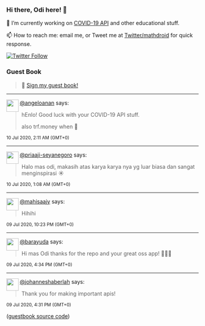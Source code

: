 ### Hi there, Odi here! 👋

🔭 I’m currently working on [COVID-19 API](https://github.com/covid-19-api) and other educational stuff.

📫 How to reach me: email me, or Tweet me at [Twitter/mathdroid](https://twitter.com/mathdroid) for quick response.

[![Twitter Follow](https://img.shields.io/twitter/follow/mathdroid?label=Follow&style=social)](https://twitter.com/mathdroid)  


### Guest Book

> 💬 [Sign my guest book!](https://mathdroid.now.sh)

---

<!--START_SECTION:guestbook-->
<a href="https://github.com/angeloanan"><img align="left" width="32" height="32" src="https://www.github.com/angeloanan.png"></a> [@angeloanan](https://github.com/angeloanan) says:

> hEnlo! Good luck with your COVID-19 API stuff. 
> 
> also trf.money when 👀

<sup>10 Jul 2020, 2:11 AM (GMT+0)</sup>


---

<a href="https://github.com/priaaji-seyanegoro"><img align="left" width="32" height="32" src="https://www.github.com/priaaji-seyanegoro.png"></a> [@priaaji-seyanegoro](https://github.com/priaaji-seyanegoro) says:

> Halo mas odi, makasih atas karya karya nya yg luar biasa dan sangat menginspirasi ☀️

<sup>10 Jul 2020, 1:08 AM (GMT+0)</sup>


---

<a href="https://github.com/mahisaajy"><img align="left" width="32" height="32" src="https://www.github.com/mahisaajy.png"></a> [@mahisaajy](https://github.com/mahisaajy) says:

> Hihihi

<sup>09 Jul 2020, 10:23 PM (GMT+0)</sup>


---

<a href="https://github.com/barayuda"><img align="left" width="32" height="32" src="https://www.github.com/barayuda.png"></a> [@barayuda](https://github.com/barayuda) says:

> Hi mas Odi thanks for the repo and your great oss app! 🎉👍🏻

<sup>09 Jul 2020, 4:34 PM (GMT+0)</sup>


---

<a href="https://github.com/johanneshaberlah"><img align="left" width="32" height="32" src="https://www.github.com/johanneshaberlah.png"></a> [@johanneshaberlah](https://github.com/johanneshaberlah) says:

> Thank you for making important apis!

<sup>09 Jul 2020, 4:31 PM (GMT+0)</sup>

<!--END_SECTION:guestbook-->
<!--GUESTBOOK_LIST [{"name":"angeloanan","message":"hEnlo! Good luck with your COVID-19 API stuff. \n\nalso trf.money when 👀","date":"10 Jul 2020, 2:11 AM (GMT+0)"},{"name":"priaaji-seyanegoro","message":"Halo mas odi, makasih atas karya karya nya yg luar biasa dan sangat menginspirasi ☀️","date":"10 Jul 2020, 1:08 AM (GMT+0)"},{"name":"mahisaajy","message":"Hihihi","date":"09 Jul 2020, 10:23 PM (GMT+0)"},{"name":"barayuda","message":"Hi mas Odi thanks for the repo and your great oss app! 🎉👍🏻","date":"09 Jul 2020, 4:34 PM (GMT+0)"},{"name":"johanneshaberlah","message":"Thank you for making important apis!","date":"09 Jul 2020, 4:31 PM (GMT+0)"}]-->

([guestbook source code](https://github.com/mathdroid/guestbook))
